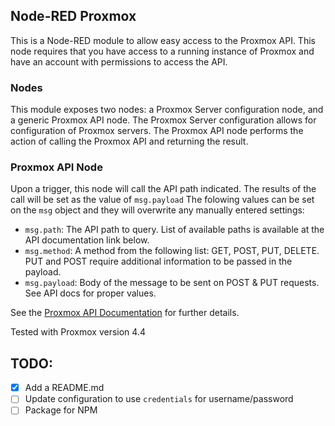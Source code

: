 ## Node-RED Proxmox
This is a Node-RED module to allow easy access to the Proxmox API. 
This node requires that you have access to a running instance of Proxmox and have an account with permissions to access the API.

### Nodes
This module exposes two nodes: a Proxmox Server configuration node, and a generic Proxmox API node. The Proxmox Server configuration allows for configuration of Proxmox servers. The Proxmox API node performs the action of calling the Proxmox API and returning the result.

### Proxmox API Node
Upon a trigger, this node will call the API path indicated. The results of the call will be set as the value of `msg.payload`
The folowing values can be set on the `msg` object and they will overwrite any manually entered settings:
- `msg.path`: The API path to query. List of available paths is available at the API documentation link below.
- `msg.method`: A method from the following list: GET, POST, PUT, DELETE. PUT and POST require additional information to be passed in the payload.
- `msg.payload`: Body of the message to be sent on POST & PUT requests. See API docs for proper values. 

See the [Proxmox API Documentation](https://pve.proxmox.com/pve-docs/api-viewer/index.html) for further details.

Tested with Proxmox version 4.4



## TODO:
- [x] Add a README.md
- [ ] Update configuration to use `credentials` for username/password
- [ ] Package for NPM
